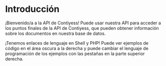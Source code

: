# Introducción

¡Bienvenido/a a la API de Contiyess! Puede usar nuestra API para acceder a los puntos finales de la API de Contiyess, que pueden obtener información sobre los documentos en nuestra base de datos.

¡Tenemos enlaces de lenguaje en Shell y PHP! Puede ver ejemplos de código en el área oscura a la derecha y puede cambiar el lenguaje de programación de los ejemplos con las pestañas en la parte superior derecha.

